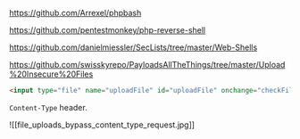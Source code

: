 
https://github.com/Arrexel/phpbash

https://github.com/pentestmonkey/php-reverse-shell


https://github.com/danielmiessler/SecLists/tree/master/Web-Shells


https://github.com/swisskyrepo/PayloadsAllTheThings/tree/master/Upload%20Insecure%20Files

```html
<input type="file" name="uploadFile" id="uploadFile" onchange="checkFile(this)" accept=".jpg,.jpeg,.png">
```


`Content-Type` header.

![[file_uploads_bypass_content_type_request.jpg]]


